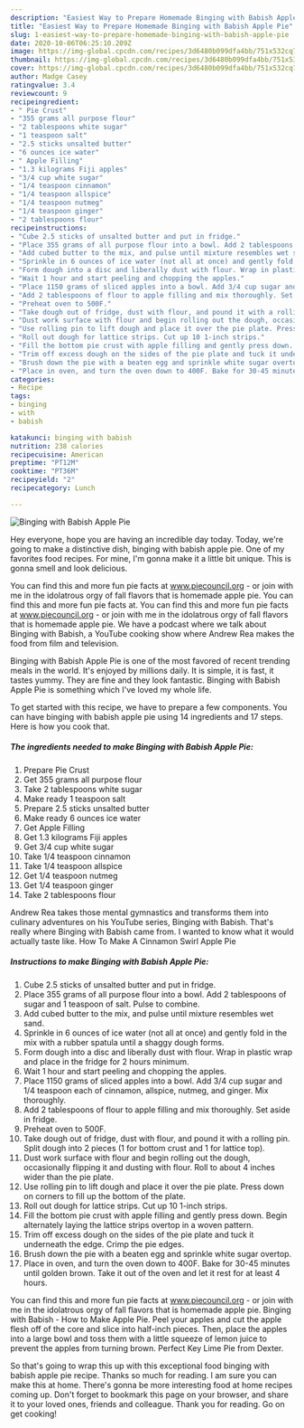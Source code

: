 ```yaml
---
description: "Easiest Way to Prepare Homemade Binging with Babish Apple Pie"
title: "Easiest Way to Prepare Homemade Binging with Babish Apple Pie"
slug: 1-easiest-way-to-prepare-homemade-binging-with-babish-apple-pie
date: 2020-10-06T06:25:10.209Z
image: https://img-global.cpcdn.com/recipes/3d6480b099dfa4bb/751x532cq70/binging-with-babish-apple-pie-recipe-main-photo.jpg
thumbnail: https://img-global.cpcdn.com/recipes/3d6480b099dfa4bb/751x532cq70/binging-with-babish-apple-pie-recipe-main-photo.jpg
cover: https://img-global.cpcdn.com/recipes/3d6480b099dfa4bb/751x532cq70/binging-with-babish-apple-pie-recipe-main-photo.jpg
author: Madge Casey
ratingvalue: 3.4
reviewcount: 9
recipeingredient:
- " Pie Crust"
- "355 grams all purpose flour"
- "2 tablespoons white sugar"
- "1 teaspoon salt"
- "2.5 sticks unsalted butter"
- "6 ounces ice water"
- " Apple Filling"
- "1.3 kilograms Fiji apples"
- "3/4 cup white sugar"
- "1/4 teaspoon cinnamon"
- "1/4 teaspoon allspice"
- "1/4 teaspoon nutmeg"
- "1/4 teaspoon ginger"
- "2 tablespoons flour"
recipeinstructions:
- "Cube 2.5 sticks of unsalted butter and put in fridge."
- "Place 355 grams of all purpose flour into a bowl. Add 2 tablespoons of sugar and 1 teaspoon of salt. Pulse to combine."
- "Add cubed butter to the mix, and pulse until mixture resembles wet sand."
- "Sprinkle in 6 ounces of ice water (not all at once) and gently fold in the mix with a rubber spatula until a shaggy dough forms."
- "Form dough into a disc and liberally dust with flour. Wrap in plastic wrap and place in the fridge for 2 hours minimum."
- "Wait 1 hour and start peeling and chopping the apples."
- "Place 1150 grams of sliced apples into a bowl. Add 3/4 cup sugar and 1/4 teaspoon each of cinnamon, allspice, nutmeg, and ginger. Mix thoroughly."
- "Add 2 tablespoons of flour to apple filling and mix thoroughly. Set aside in fridge."
- "Preheat oven to 500F."
- "Take dough out of fridge, dust with flour, and pound it with a rolling pin. Split dough into 2 pieces (1 for bottom crust and 1 for lattice top)."
- "Dust work surface with flour and begin rolling out the dough, occasionally flipping it and dusting with flour. Roll to about 4 inches wider than the pie plate."
- "Use rolling pin to lift dough and place it over the pie plate. Press down on corners to fill up the bottom of the plate."
- "Roll out dough for lattice strips. Cut up 10 1-inch strips."
- "Fill the bottom pie crust with apple filling and gently press down. Begin alternately laying the lattice strips overtop in a woven pattern."
- "Trim off excess dough on the sides of the pie plate and tuck it underneath the edge. Crimp the pie edges."
- "Brush down the pie with a beaten egg and sprinkle white sugar overtop."
- "Place in oven, and turn the oven down to 400F. Bake for 30-45 minutes until golden brown. Take it out of the oven and let it rest for at least 4 hours."
categories:
- Recipe
tags:
- binging
- with
- babish

katakunci: binging with babish 
nutrition: 238 calories
recipecuisine: American
preptime: "PT12M"
cooktime: "PT36M"
recipeyield: "2"
recipecategory: Lunch

---
```



![Binging with Babish Apple Pie](https://img-global.cpcdn.com/recipes/3d6480b099dfa4bb/751x532cq70/binging-with-babish-apple-pie-recipe-main-photo.jpg)

Hey everyone, hope you are having an incredible day today. Today, we're going to make a distinctive dish, binging with babish apple pie. One of my favorites food recipes. For mine, I'm gonna make it a little bit unique. This is gonna smell and look delicious.

You can find this and more fun pie facts at www.piecouncil.org - or join with me in the idolatrous orgy of fall flavors that is homemade apple pie. You can find this and more fun pie facts at. You can find this and more fun pie facts at www.piecouncil.org - or join with me in the idolatrous orgy of fall flavors that is homemade apple pie. ‎We have a podcast where we talk about Binging with Babish, a YouTube cooking show where Andrew Rea makes the food from film and television.

Binging with Babish Apple Pie is one of the most favored of recent trending meals in the world. It's enjoyed by millions daily. It is simple, it is fast, it tastes yummy. They are fine and they look fantastic. Binging with Babish Apple Pie is something which I've loved my whole life.


To get started with this recipe, we have to prepare a few components. You can have binging with babish apple pie using 14 ingredients and 17 steps. Here is how you cook that.

<!--inarticleads1-->

##### The ingredients needed to make Binging with Babish Apple Pie:

1. Prepare  Pie Crust
1. Get 355 grams all purpose flour
1. Take 2 tablespoons white sugar
1. Make ready 1 teaspoon salt
1. Prepare 2.5 sticks unsalted butter
1. Make ready 6 ounces ice water
1. Get  Apple Filling
1. Get 1.3 kilograms Fiji apples
1. Get 3/4 cup white sugar
1. Take 1/4 teaspoon cinnamon
1. Take 1/4 teaspoon allspice
1. Get 1/4 teaspoon nutmeg
1. Get 1/4 teaspoon ginger
1. Take 2 tablespoons flour


Andrew Rea takes those mental gymnastics and transforms them into culinary adventures on his YouTube series, Binging with Babish. That&#39;s really where Binging with Babish came from. I wanted to know what it would actually taste like. How To Make A Cinnamon Swirl Apple Pie 

<!--inarticleads2-->

##### Instructions to make Binging with Babish Apple Pie:

1. Cube 2.5 sticks of unsalted butter and put in fridge.
1. Place 355 grams of all purpose flour into a bowl. Add 2 tablespoons of sugar and 1 teaspoon of salt. Pulse to combine.
1. Add cubed butter to the mix, and pulse until mixture resembles wet sand.
1. Sprinkle in 6 ounces of ice water (not all at once) and gently fold in the mix with a rubber spatula until a shaggy dough forms.
1. Form dough into a disc and liberally dust with flour. Wrap in plastic wrap and place in the fridge for 2 hours minimum.
1. Wait 1 hour and start peeling and chopping the apples.
1. Place 1150 grams of sliced apples into a bowl. Add 3/4 cup sugar and 1/4 teaspoon each of cinnamon, allspice, nutmeg, and ginger. Mix thoroughly.
1. Add 2 tablespoons of flour to apple filling and mix thoroughly. Set aside in fridge.
1. Preheat oven to 500F.
1. Take dough out of fridge, dust with flour, and pound it with a rolling pin. Split dough into 2 pieces (1 for bottom crust and 1 for lattice top).
1. Dust work surface with flour and begin rolling out the dough, occasionally flipping it and dusting with flour. Roll to about 4 inches wider than the pie plate.
1. Use rolling pin to lift dough and place it over the pie plate. Press down on corners to fill up the bottom of the plate.
1. Roll out dough for lattice strips. Cut up 10 1-inch strips.
1. Fill the bottom pie crust with apple filling and gently press down. Begin alternately laying the lattice strips overtop in a woven pattern.
1. Trim off excess dough on the sides of the pie plate and tuck it underneath the edge. Crimp the pie edges.
1. Brush down the pie with a beaten egg and sprinkle white sugar overtop.
1. Place in oven, and turn the oven down to 400F. Bake for 30-45 minutes until golden brown. Take it out of the oven and let it rest for at least 4 hours.


You can find this and more fun pie facts at www.piecouncil.org - or join with me in the idolatrous orgy of fall flavors that is homemade apple pie. Binging with Babish - How to Make Apple Pie. Peel your apples and cut the apple flesh off of the core and slice into half-inch pieces. Then, place the apples into a large bowl and toss them with a little squeeze of lemon juice to prevent the apples from turning brown. Perfect Key Lime Pie from Dexter. 

So that's going to wrap this up with this exceptional food binging with babish apple pie recipe. Thanks so much for reading. I am sure you can make this at home. There's gonna be more interesting food at home recipes coming up. Don't forget to bookmark this page on your browser, and share it to your loved ones, friends and colleague. Thank you for reading. Go on get cooking!
